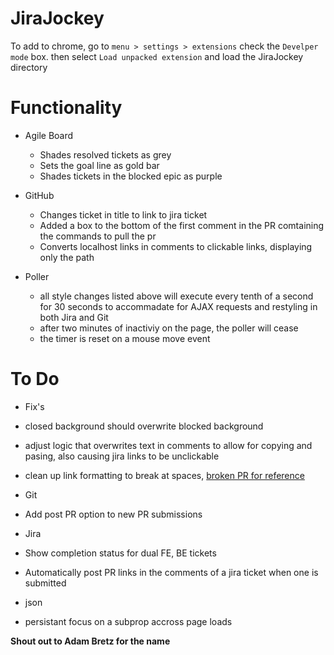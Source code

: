 JiraJockey
==========

To add to chrome, go to `menu > settings > extensions` check the `Develper mode` box. then  select `Load unpacked extension` and load the JiraJockey directory

Functionality
=============

* Agile Board
  * Shades resolved tickets as grey
  * Sets the goal line as gold bar
  * Shades tickets in the blocked epic as purple
* GitHub
  * Changes ticket in title to link to jira ticket 
  * Added a box to the bottom of the first comment in the PR comtaining the commands to pull the pr
  * Converts localhost links in comments to clickable links, displaying only the path
 
* Poller
  * all style changes listed above will execute every tenth of a second for 30 seconds to accommadate for AJAX requests and restyling in both Jira and Git
  * after two minutes of inactiviy on the page, the poller will cease
  * the timer is reset on a mouse move event

To Do
=====

* Fix's
 * closed background should overwrite blocked background
 * adjust logic that overwrites text in comments to allow for copying and pasing, also causing jira links to be unclickable
 * clean up link formatting to break at spaces, [broken PR for reference](https://github.com/brandingbrand/colehaan.api/pull/147)

* Git
 * Add post PR option to new PR submissions

* Jira
 * Show completion status for dual FE, BE tickets
 * Automatically post PR links in the comments of a jira ticket when one is submitted

* json
 * persistant focus on a subprop accross page loads


**Shout out to Adam Bretz for the name**

